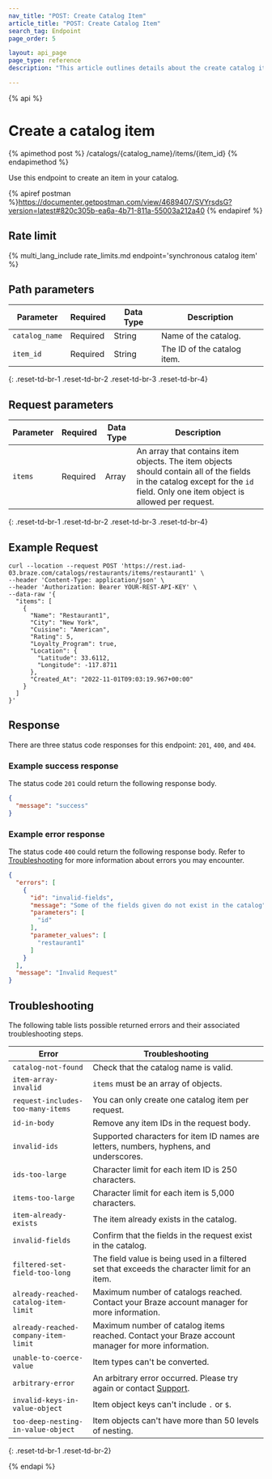 ```yaml
---
nav_title: "POST: Create Catalog Item"
article_title: "POST: Create Catalog Item"
search_tag: Endpoint
page_order: 5

layout: api_page
page_type: reference
description: "This article outlines details about the create catalog item Braze endpoint."

---
```

{% api %}
# Create a catalog item
{% apimethod post %}
/catalogs/{catalog_name}/items/{item_id}
{% endapimethod %}

Use this endpoint to create an item in your catalog.

{% apiref postman %}https://documenter.getpostman.com/view/4689407/SVYrsdsG?version=latest#820c305b-ea6a-4b71-811a-55003a212a40 {% endapiref %}

## Rate limit

{% multi_lang_include rate_limits.md endpoint='synchronous catalog item' %}

## Path parameters

| Parameter | Required | Data Type | Description |
|---|---|---|---|
| `catalog_name` | Required | String | Name of the catalog. |
| `item_id` | Required | String | The ID of the catalog item. |
{: .reset-td-br-1 .reset-td-br-2 .reset-td-br-3 .reset-td-br-4}

## Request parameters

| Parameter | Required | Data Type | Description |
|---|---|---|---|
| `items` | Required | Array | An array that contains item objects. The item objects should contain all of the fields in the catalog except for the `id` field. Only one item object is allowed per request. |
{: .reset-td-br-1 .reset-td-br-2 .reset-td-br-3 .reset-td-br-4}

## Example Request

```
curl --location --request POST 'https://rest.iad-03.braze.com/catalogs/restaurants/items/restaurant1' \
--header 'Content-Type: application/json' \
--header 'Authorization: Bearer YOUR-REST-API-KEY' \
--data-raw '{
  "items": [
    {
      "Name": "Restaurant1",
      "City": "New York",
      "Cuisine": "American",
      "Rating": 5,
      "Loyalty_Program": true,
      "Location": {
        "Latitude": 33.6112,
        "Longitude": -117.8711
      },
      "Created_At": "2022-11-01T09:03:19.967+00:00"
    }
  ]
}'
```

## Response

There are three status code responses for this endpoint: `201`, `400`, and `404`.

### Example success response

The status code `201` could return the following response body.

```json
{
  "message": "success"
}
```

### Example error response

The status code `400` could return the following response body. Refer to [Troubleshooting](#troubleshooting) for more information about errors you may encounter.

```json
{
  "errors": [
    {
      "id": "invalid-fields",
      "message": "Some of the fields given do not exist in the catalog",
      "parameters": [
        "id"
      ],
      "parameter_values": [
        "restaurant1"
      ]
    }
  ],
  "message": "Invalid Request"
}
```

## Troubleshooting

The following table lists possible returned errors and their associated troubleshooting steps.

| Error | Troubleshooting |
| --- | --- |
| `catalog-not-found` | Check that the catalog name is valid. |
| `item-array-invalid` | `items` must be an array of objects. |
| `request-includes-too-many-items` | You can only create one catalog item per request. | 
| `id-in-body` | Remove any item IDs in the request body. |
| `invalid-ids` | Supported characters for item ID names are letters, numbers, hyphens, and underscores. |
| `ids-too-large` | Character limit for each item ID is 250 characters. |
| `items-too-large` | Character limit for each item is 5,000 characters. |
| `item-already-exists` | The item already exists in the catalog. |
| `invalid-fields` | Confirm that the fields in the request exist in the catalog. |
| `filtered-set-field-too-long` | The field value is being used in a filtered set that exceeds the character limit for an item. |
| `already-reached-catalog-item-limit` | Maximum number of catalogs reached. Contact your Braze account manager for more information. |
| `already-reached-company-item-limit` | Maximum number of catalog items reached. Contact your Braze account manager for more information. | 
| `unable-to-coerce-value` | Item types can't be converted. |
| `arbitrary-error` | An arbitrary error occurred. Please try again or contact [Support]({{site.baseurl}}/support_contact/). |
| `invalid-keys-in-value-object` | Item object keys can't include `.` or `$`. |
| `too-deep-nesting-in-value-object` | Item objects can't have more than 50 levels of nesting. |
{: .reset-td-br-1 .reset-td-br-2}

{% endapi %}
